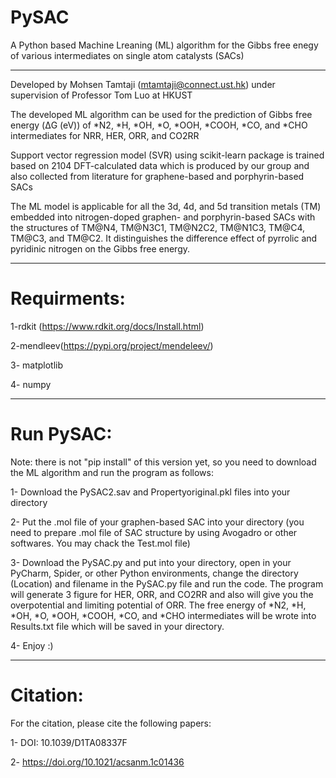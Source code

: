 # PySAC
A Python based Machine Lreaning (ML) algorithm for the Gibbs free enegy of various intermediates on single atom catalysts (SACs)
************************************************************
Developed by Mohsen Tamtaji (mtamtaji@connect.ust.hk) under supervision of Professor Tom Luo at HKUST

The developed ML algorithm can be used for the prediction of Gibbs free energy (ΔG (eV)) of *N2, *H, *OH, *O, *OOH, *COOH, *CO, and *CHO intermediates for NRR, HER, ORR, and CO2RR

Support vector regression model (SVR) using scikit-learn package is trained based on 2104 DFT-calculated data which is produced by our group and also collected from literature for graphene-based and porphyrin-based SACs

The ML model is applicable for all the 3d, 4d, and 5d transition metals (TM) embedded into nitrogen-doped graphen- and porphyrin-based SACs with the structures of TM@N4, TM@N3C1, TM@N2C2, TM@N1C3, TM@C4, TM@C3, and TM@C2. It distinguishes the difference effect of pyrrolic and pyridinic nitrogen on the Gibbs free energy.

************************************************************

# Requirments:

1-rdkit (https://www.rdkit.org/docs/Install.html)

2-mendleev(https://pypi.org/project/mendeleev/)

3- matplotlib

4- numpy

************************************************************

# Run PySAC:

Note: there is not "pip install" of this version yet, so you need to download the ML algorithm and run the program as follows:

1- Download the PySAC2.sav and Propertyoriginal.pkl files into your directory

2- Put the .mol file of your graphen-based SAC into your directory (you need to prepare .mol file of SAC structure by using Avogadro or other softwares. You may chack the Test.mol file)

3- Download the PySAC.py and put into your directory, open in your PyCharm, Spider, or other Python environments, change the directory (Location) and filename in the PySAC.py file and run the code. The program will generate 3 figure for HER, ORR, and CO2RR and also will give you the overpotential and limiting potential of ORR. The free energy of *N2, *H, *OH, *O, *OOH, *COOH, *CO, and *CHO intermediates will be wrote into Results.txt file which will be saved in your directory.

4- Enjoy :)

************************************************************

# Citation:

For the citation, please cite the following papers:

1- DOI: 10.1039/D1TA08337F 

2- https://doi.org/10.1021/acsanm.1c01436
